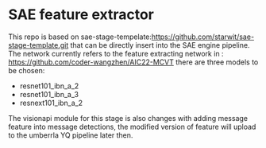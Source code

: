 # SAE feature extractor
This repo is based on sae-stage-tempelate:https://github.com/starwit/sae-stage-template.git that can be directly insert into the SAE engine pipeline.
The network currently refers to the feature extracting network in : https://github.com/coder-wangzhen/AIC22-MCVT
there are three models to be chosen:
  - resnet101_ibn_a_2
  - resnet101_ibn_a_3
  - resnext101_ibn_a_2

The visionapi module for this stage is also changes with adding message feature into message detections, the modified version of feature will upload to the umberrla YQ pipeline later then.
